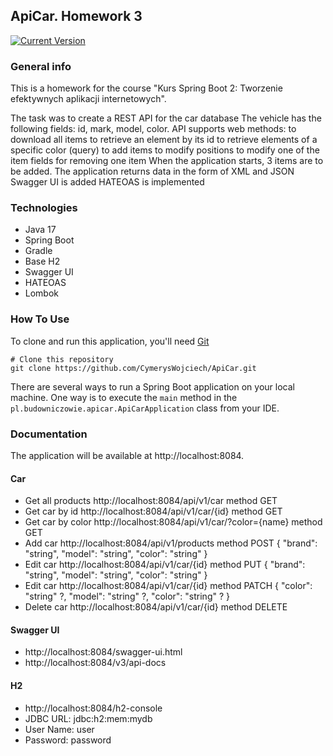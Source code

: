 ## ApiCar. Homework 3
[![Current Version](https://img.shields.io/badge/version-0.0.1-green.svg)](https://github.com/IgorAntun/node-chat)


### General info

This is a homework for the course "Kurs Spring Boot 2: Tworzenie efektywnych aplikacji internetowych".

The task was to create a REST API for the car database
The vehicle has the following fields: id, mark, model, color. API supports web methods:
to download all items
to retrieve an element by its id
to retrieve elements of a specific color (query)
to add items
to modify positions
to modify one of the item fields
for removing one item
When the application starts, 3 items are to be added.
The application returns data in the form of XML and JSON
Swagger UI is added
HATEOAS is implemented

### Technologies
* Java 17
* Spring Boot
* Gradle
* Base H2
* Swagger UI
* HATEOAS
* Lombok

### How To Use

To clone and run this application, you'll need [Git](https://github.com/CymerysWojciech/ApiCar.git)

```shell
# Clone this repository
git clone https://github.com/CymerysWojciech/ApiCar.git
```
There are several ways to run a Spring Boot application on your local machine. One way is to execute the `main` method in the `pl.budowniczowie.apicar.ApiCarApplication` class from your IDE.


### Documentation


The application will be available at http://localhost:8084.
#### Car
- Get all products  http://localhost:8084/api/v1/car method GET
- Get car by id http://localhost:8084/api/v1/car/{id} method GET
- Get car by color http://localhost:8084/api/v1/car/?color={name} method GET
- Add car http://localhost:8084/api/v1/products method POST
  {
  "brand": "string",
  "model": "string",
  "color": "string"
  }
- Edit car http://localhost:8084/api/v1/car/{id} method PUT
 {
  "brand": "string",
  "model": "string",
  "color": "string"
  }
- Edit car http://localhost:8084/api/v1/car/{id} method PATCH
  {
  "color": "string" ?,
  "model": "string" ?,
  "color": "string" ?
  }
- Delete car http://localhost:8084/api/v1/car/{id} method DELETE

#### Swagger UI
- http://localhost:8084/swagger-ui.html
- http://localhost:8084/v3/api-docs

#### H2
- http://localhost:8084/h2-console
- JDBC URL: jdbc:h2:mem:mydb
- User Name: user
- Password: password
